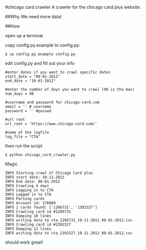 #chicago card crawler
A crawler for the chicago card plus website. 


##Why
We need more data!

##How

open up a terminal

copy config.py.example to config.py: 

`$ cp config.py.example config.py`



edit config.py and fill out your info


	#enter dates if you want to crawl specific dates
	start_date = "08-01-2012"
	end_date = "10-01-2012"
	
	#enter the number of days you want to crawl (90 is the max)
	num_days = 90

	#username and password for chicago-card.com
	email = '' # username
	password = '' #passwd	
	
	#url root
	url_root = 'https://www.chicago-card.com/'
	
	#name of the logfile
	log_file = "CTA"
	
then run the script

`$ python chicago_card_crawler.py`
	
Magic

	INFO Starting crawl of Chicago Card plus
	INFO start date: 10-11-2012
	INFO End date: 08-01-2012
	INFO Crawling 4 days
	INFO Logging in to CTA
	INFO Logged in to CTA
	INFO Parsing cards
	INFO Account id: 176009
	INFO 2 cards found: ['1266731', '1392327']
	INFO Crawling card id #1266731
	INFO Dumping 10 lines
	INFO writing data to cta_1266731_10-11-2012_08-01-2012.csv
	INFO Crawling card id #1392327
	INFO Dumping 11 lines
	INFO writing data to cta_1392327_10-11-2012_08-01-2012.csv 
	
should work great!